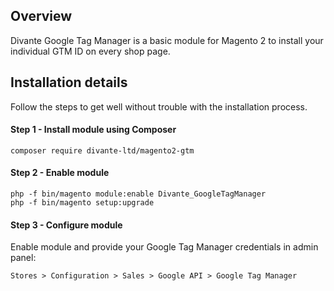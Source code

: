 ## Overview
Divante Google Tag Manager is a basic module for Magento 2 to install your individual GTM ID on every shop page.

## Installation details
Follow the steps to get well without trouble with the installation process.

#### Step 1 - Install module using Composer
```
composer require divante-ltd/magento2-gtm
```

#### Step 2 - Enable module
```
php -f bin/magento module:enable Divante_GoogleTagManager
php -f bin/magento setup:upgrade
```

#### Step 3 - Configure module

Enable module and provide your Google Tag Manager credentials in admin panel:
```
Stores > Configuration > Sales > Google API > Google Tag Manager
```
